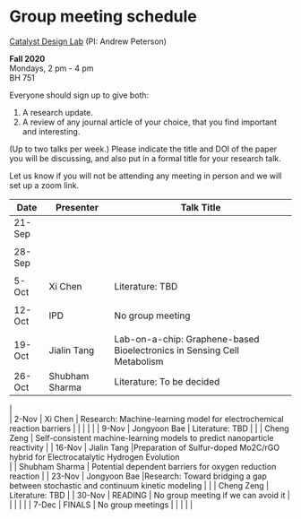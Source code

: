 # Group meeting schedule #
[Catalyst Design Lab](http://brown.edu/go/catalyst) (PI: Andrew Peterson)

**Fall 2020**  
Mondays, 2 pm - 4 pm  
BH 751

Everyone should sign up to give both:

1. A research update.
2. A review of any journal article of your choice, that you find important and interesting.

(Up to two talks per week.) Please indicate the title and DOI of the paper you will be discussing, and also put in a formal title for your research talk.

Let us know if you will not be attending any meeting in person and we will set up a zoom link.


|   Date     |   Presenter   |   Talk Title                                              |
| ---------- | ------------- | --------------------------------------------------------- |
| 21-Sep     |               |                                                           |
|            |               |                                                           |
| 28-Sep     |               |                                                           |
|            |               |                                                           |
| 5-Oct      | Xi Chen       |   Literature: TBD                                         |
|            |               |                                                           |
| 12-Oct     |  IPD          | No group meeting                                          |
|            |               |                                                           |
| 19-Oct     | Jialin Tang   |Lab-on-a-chip: Graphene-based Bioelectronics in Sensing Cell Metabolism                                                           |            |               |                                                           |
| 26-Oct     | Shubham Sharma| Literature: To be decided                                  |                        |
|            
| 2-Nov      | Xi Chen       | Research: Machine-learning model for electrochemical reaction barriers                                         |
|            |               |                                                           |
| 9-Nov      |  Jongyoon Bae | Literature: TBD                                           |
|            |  Cheng Zeng   | Self-consistent machine-learning models to predict nanoparticle reactivity                                                          |
| 16-Nov     |  Jialin Tang  |Preparation of Sulfur-doped Mo2C/rGO hybrid for Electrocatalytic Hydrogen Evolution                                                          
|            |     Shubham Sharma       | Potential dependent barriers for oxygen reduction reaction                                                     |
| 23-Nov     |  Jongyoon Bae |Research: Toward bridging a gap between stochastic and continuum kinetic modeling                                                           |
|            |   Cheng Zeng  | Literature: TBD                                           |
| 30-Nov     |   READING     | No group meeting if we can avoid it                       |
|            |               |                                                           |
| 7-Dec      |   FINALS      | No group meetings                                         |
|            |               |                                                           |